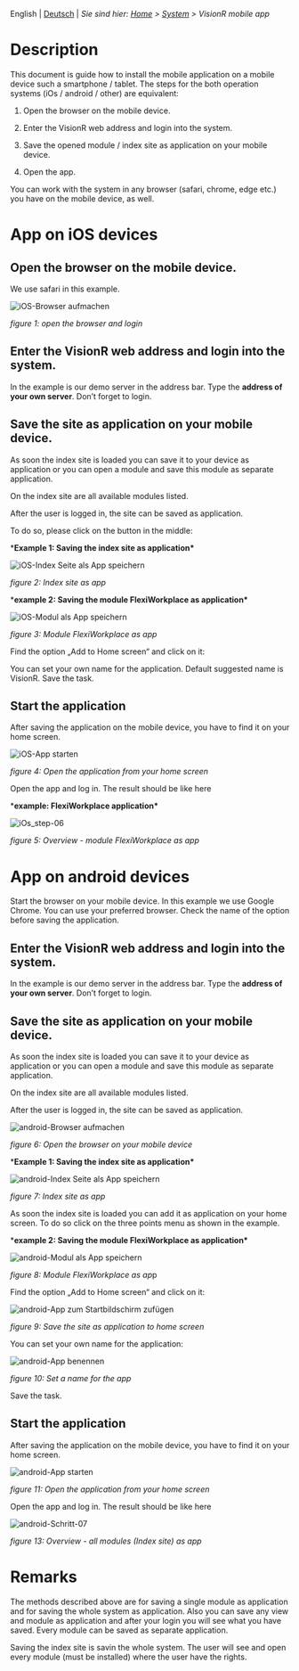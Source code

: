 <!-- TITLE: VisionR 9x mobil ENGLISH-->
<!-- SUBTITLE: Guidance for saving VisionR system as mobile application -->

<!--![VisionR mobile app english](_images/_title/VisionR9-mobile-app-EN_title_page.png) -->


English | [Deutsch](VisionR9-mobile-app-DE.pdf) | *Sie sind hier: [Home](../../../home) > [System](../system) > VisionR mobile app*

# Description

This document is guide how to install the mobile application on a mobile device such a smartphone / tablet. The steps for the both operation systems (iOs / android / other) are equivalent:

1. Open the browser on the mobile device.

2. Enter the VisionR web address and login into the system. 

3. Save the opened module / index site as application on your mobile device.

4. Open the app.

You can work with the system in any browser (safari, chrome, edge etc.) you have on the mobile device, as well. 

# App on iOS devices

## Open the browser on the mobile device.

We use safari in this example.

![iOS-Browser aufmachen](E:\GitHub\visionr-wiki\en\user-guide\system\_images\mobile-app\iOs_step-01.png)

*figure 1: open the browser and login*

## Enter the VisionR web address and login into the system. 

In the example is our demo server in the address bar. Type the **address of your own server**. Don’t forget to login.

## Save the site as application on your mobile device.

As soon the index site is loaded you can save it to your device as application or you can open a module and save this module as separate application. 

On the index site are all available modules listed. 

After the user is logged in, the site can be saved as application. 

To do so, please click on the button in the middle:

***Example 1: Saving the index site as application\***

![iOS-Index Seite als App speichern](E:\GitHub\visionr-wiki\en\user-guide\system\_images\mobile-app\iOs_step-02.png)

*figure 2: Index site as app*

***example 2: Saving the module FlexiWorkplace as application\***

![iOS-Modul als App speichern](E:\GitHub\visionr-wiki\en\user-guide\system\_images\mobile-app\iOs_step-03.png)

*figure 3: Module FlexiWorkplace as app*

Find the option „Add to Home screen“ and click on it:

You can set your own name for the application. Default suggested name is VisionR.
Save the task.

## Start the application

After saving the application on the mobile device, you have to find it on your home screen. 

![iOS-App starten](E:\GitHub\visionr-wiki\en\user-guide\system\_images\mobile-app\iOS-step-05.png)

*figure 4: Open the application from your home screen*

Open the app and log in. The result should be like here

***example: FlexiWorkplace application\***

![iOs_step-06](E:\GitHub\visionr-wiki\en\user-guide\system\_images\mobile-app\iOs_step-06.png)

*figure 5: Overview - module FlexiWorkplace as app*

<div style="page-break-after: always; break-after: page;"></div>

# App on android devices

Start the browser on your mobile device. In this example we use Google Chrome. You can use your preferred browser. Check the name of the option before saving the application. 

## Enter the VisionR web address and login into the system. 

In the example is our demo server in the address bar. Type the **address of your own server**. Don’t forget to login.

## Save the site as application on your mobile device.

As soon the index site is loaded you can save it to your device as application or you can open a module and save this module as separate application. 

On the index site are all available modules listed. 

After the user is logged in, the site can be saved as application. 



![android-Browser aufmachen](E:\GitHub\visionr-wiki\en\user-guide\system\_images\mobile-app\android-step-01.png)

*figure 6: Open the browser on your mobile device*

***Example 1: Saving the index site as application\***

![android-Index Seite als App speichern](E:\GitHub\visionr-wiki\en\user-guide\system\_images\mobile-app\android-step-02.png)

*figure 7: Index site as app*

As soon the index site is loaded you can add it as application on your home screen. To do so click on the three points menu as shown in the example.

***example 2: Saving the module FlexiWorkplace as application\***

![android-Modul als App speichern](E:\GitHub\visionr-wiki\en\user-guide\system\_images\mobile-app\android-step-03.png)

*figure 8: Module FlexiWorkplace as ap*p

Find the option „Add to Home screen“ and click on it:

![android-App zum Startbildschirm zufügen](E:\GitHub\visionr-wiki\en\user-guide\system\_images\mobile-app\android-step-04.png)

*figure 9: Save the site as application to home screen*

You can set your own name for the application:

![android-App benennen](E:\GitHub\visionr-wiki\en\user-guide\system\_images\mobile-app\android-step-05.png)

*figure 10: Set a name for the app*

Save the task.

## Start the application

After saving the application on the mobile device, you have to find it on your home screen. 

![android-App starten](E:\GitHub\visionr-wiki\en\user-guide\system\_images\mobile-app\android-step-06.png)

*figure 11: Open the application from your home screen*

Open the app and log in. The result should be like here

![android-Schritt-07](E:\GitHub\visionr-wiki\en\user-guide\system\_images\mobile-app\android-step-07.png)

*figure 13: Overview - all modules (Index site) as app*

# Remarks

The methods described above are for saving a single module as application and for saving the whole system as application.  Also you can save any view and module as application and after your login you will see what you have saved. Every module can be saved as separate application. 

Saving the index site is savin the whole system. The user will see and open every module (must be installed) where the user have the rights. 

